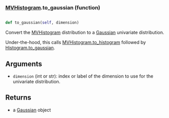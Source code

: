 ### [MVHistogram](MVHistogram.md).to_gaussian (function)


```py

def to_gaussian(self, dimension)

```



Convert the [MVHistogram](MVHistogram.md) distribution to a [Gaussian](Gaussian.md) univariate distribution.

Under-the-hood, this calls [MVHistogram.to_histogram](MVHistogram.to_histogram.md) followed by [Histogram.to_gaussian](Histogram.to_gaussian.md).

Arguments
-----------
* `dimension` (int or str): index or label of the dimension to use for
    the univariate distribution.

Returns
----------
* a [Gaussian](Gaussian.md) object


